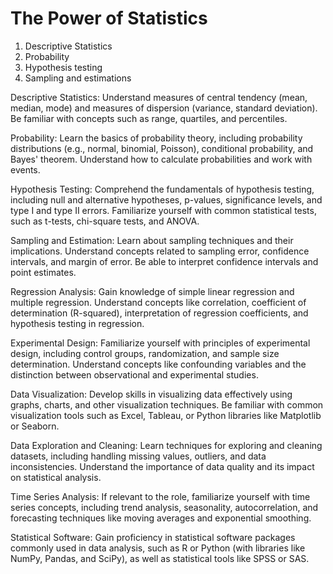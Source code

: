 # The Power of Statistics

1. Descriptive Statistics
2. Probability
3. Hypothesis testing 
4. Sampling and estimations


Descriptive Statistics: Understand measures of central tendency (mean, median, mode) and measures of dispersion (variance, standard deviation). Be familiar with concepts such as range, quartiles, and percentiles.

Probability: Learn the basics of probability theory, including probability distributions (e.g., normal, binomial, Poisson), conditional probability, and Bayes' theorem. Understand how to calculate probabilities and work with events.

Hypothesis Testing: Comprehend the fundamentals of hypothesis testing, including null and alternative hypotheses, p-values, significance levels, and type I and type II errors. Familiarize yourself with common statistical tests, such as t-tests, chi-square tests, and ANOVA.

Sampling and Estimation: Learn about sampling techniques and their implications. Understand concepts related to sampling error, confidence intervals, and margin of error. Be able to interpret confidence intervals and point estimates.

Regression Analysis: Gain knowledge of simple linear regression and multiple regression. Understand concepts like correlation, coefficient of determination (R-squared), interpretation of regression coefficients, and hypothesis testing in regression.

Experimental Design: Familiarize yourself with principles of experimental design, including control groups, randomization, and sample size determination. Understand concepts like confounding variables and the distinction between observational and experimental studies.

Data Visualization: Develop skills in visualizing data effectively using graphs, charts, and other visualization techniques. Be familiar with common visualization tools such as Excel, Tableau, or Python libraries like Matplotlib or Seaborn.

Data Exploration and Cleaning: Learn techniques for exploring and cleaning datasets, including handling missing values, outliers, and data inconsistencies. Understand the importance of data quality and its impact on statistical analysis.

Time Series Analysis: If relevant to the role, familiarize yourself with time series concepts, including trend analysis, seasonality, autocorrelation, and forecasting techniques like moving averages and exponential smoothing.

Statistical Software: Gain proficiency in statistical software packages commonly used in data analysis, such as R or Python (with libraries like NumPy, Pandas, and SciPy), as well as statistical tools like SPSS or SAS.
